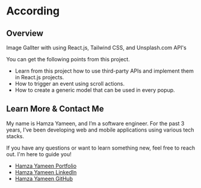 # According

## Overview

Image Gallter with using React.js, Tailwind CSS, and Unsplash.com API's

You can get the following points from this project.

- Learn from this project how to use third-party APIs and implement them in React.js projects.
- How to trigger an event using scroll actions.
- How to create a generic model that can be used in every popup.

## Learn More & Contact Me

My name is Hamza Yameen, and I’m a software engineer. For the past 3 years, I’ve been developing web and mobile applications using various tech stacks.

If you have any questions or want to learn something new, feel free to reach out. I'm here to guide you!

- [Hamza Yameen Portfolio](https://hamzayameen.com/)
- [Hamza Yameen LinkedIn](https://www.linkedin.com/in/hamza-yameen/)
- [Hamza Yameen GitHub](https://github.com/hamza-yameen)
